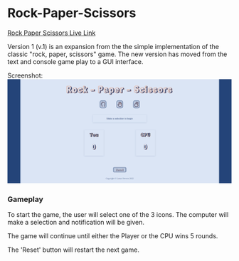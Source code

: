 # Rock-Paper-Scissors

[Rock Paper Scissors Live Link](https://marefpceo.github.io/rock-paper-scissors/)

Version 1 (v.1) is an expansion from the the simple implementation of the classic "rock, paper, scissors" game. The new version has moved from the text and console game play to a GUI interface. 

Screenshot:
![Screenshot](/images/rps-ui.png "Rock-Paper-Scissors (v.1) GUI")

### Gameplay

To start the game, the user will select one of the 3 icons. The computer will make a selection and notification will be given.

The game will continue until either the Player or the CPU wins 5 rounds. 

The 'Reset' button will restart the next game. 